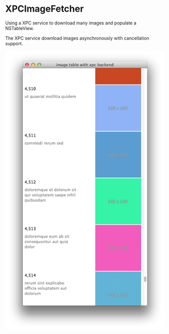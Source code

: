 XPCImageFetcher
===============

Using a XPC service to download many images and populate a NSTableView.

The XPC service download images asynchronously with cancellation support.  

<img src="https://raw.githubusercontent.com/keefo/XPCImageFetcher/master/screenshot.png" />
